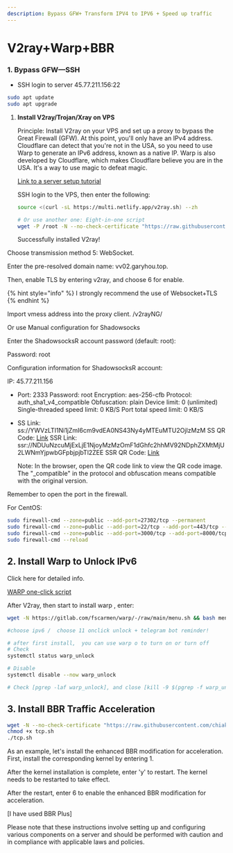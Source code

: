 ```yaml
---
description: Bypass GFW+ Transform IPV4 to IPV6 + Speed up traffic
---
```


# V2ray+Warp+BBR

### 1. **Bypass GFW—SSH**

* SSH login to server 45.77.211.156:22&#x20;

```bash
sudo apt update
sudo apt upgrade
```

1.  **Install V2ray/Trojan/Xray on VPS**

    Principle: Install V2ray on your VPS and set up a proxy to bypass the Great Firewall (GFW). At this point, you'll only have an IPv4 address. Cloudflare can detect that you're not in the USA, so you need to use Warp to generate an IPv6 address, known as a native IP. Warp is also developed by Cloudflare, which makes Cloudflare believe you are in the USA. It's a way to use magic to defeat magic.

    [Link to a server setup tutorial](https://github.com/Alvin9999/new-pac/blob/master/%E8%87%AA%E5%BB%BAssr%E6%9C%8D%E5%8A%A1%E5%99%A8%E6%95%99%E7%A8%8B.md)

    SSH login to the VPS, then enter the following:

    ```bash
    source <(curl -sL https://multi.netlify.app/v2ray.sh) --zh

    # Or use another one: Eight-in-one script
    wget -P /root -N --no-check-certificate "https://raw.githubusercontent.com/mack-a/v2ray-agent/master/install.sh" && chmod 700 /root/install.sh && /root/install.sh
    ```

    Successfully installed V2ray!

Choose transmission method 5: WebSocket.

Enter the pre-resolved domain name: vv02.garyhou.top.

Then, enable TLS by entering v2ray, and choose 6 for enable.

{% hint style="info" %}
I strongly recommend the use of Websocket+TLS
{% endhint %}

Import vmess address into the proxy client. /v2rayNG/&#x20;

Or use Manual configuration for Shadowsocks

Enter the ShadowsocksR account password (default: root):

Password: root

Configuration information for ShadowsocksR account:

IP: 45.77.211.156&#x20;

* Port: 2333 Password: root Encryption: aes-256-cfb Protocol: auth\_sha1\_v4\_compatible Obfuscation: plain Device limit: 0 (unlimited) Single-threaded speed limit: 0 KB/S Port total speed limit: 0 KB/S&#x20;
*   SS Link: ss://YWVzLTI1Ni1jZmI6cm9vdEA0NS43Ny4yMTEuMTU2OjIzMzM SS QR Code: [Link](http://doub.pw/qr/qr.php?text=ss://YWVzLTI1Ni1jZmI6cm9vdEA0NS43Ny4yMTEuMTU2OjIzMzM) SSR Link: ssr://NDUuNzcuMjExLjE1NjoyMzMzOmF1dGhfc2hhMV92NDphZXMtMjU2LWNmYjpwbGFpbjpjbTl2ZEE SSR QR Code: [Link](http://doub.pw/qr/qr.php?text=ssr://NDUuNzcuMjExLjE1NjoyMzMzOmF1dGhfc2hhMV92NDphZXMtMjU2LWNmYjpwbGFpbjpjbTl2ZEE)

    Note: In the browser, open the QR code link to view the QR code image. The "\_compatible" in the protocol and obfuscation means compatible with the original version.

Remember to open the port in the firewall.

For CentOS:

```bash
sudo firewall-cmd --zone=public --add-port=27302/tcp --permanent
sudo firewall-cmd --zone=public --add-port=22/tcp --add-port=443/tcp --permanent
sudo firewall-cmd --zone=public --add-port=3000/tcp --add-port=8000/tcp --permanent --ipv6
sudo firewall-cmd --reload
```



## **2. Install Warp to Unlock IPv6**

Click here for detailed info.

[WARP one-click script](https://github.com/fscarmen/warp)

After V2ray, then start to install warp , enter:

```bash
wget -N https://gitlab.com/fscarmen/warp/-/raw/main/menu.sh && bash menu.sh d

#choose ipv6 /  choose 11 onclick unlock + telegram bot reminder! 

# after first install,  you can use warp o to turn on or turn off
# Check
systemctl status warp_unlock

# Disable
systemctl disable --now warp_unlock

# Check [pgrep -laf warp_unlock], and close [kill -9 $(pgrep -f warp_unlock)]

```





## **3. Install BBR Traffic Acceleration**

```bash
wget -N --no-check-certificate "https://raw.githubusercontent.com/chiakge/Linux-NetSpeed/master/tcp.sh"
chmod +x tcp.sh
./tcp.sh
```

As an example, let's install the enhanced BBR modification for acceleration. First, install the corresponding kernel by entering 1.

After the kernel installation is complete, enter 'y' to restart. The kernel needs to be restarted to take effect.

After the restart, enter 6 to enable the enhanced BBR modification for acceleration.

\[I have used BBR Plus]

Please note that these instructions involve setting up and configuring various components on a server and should be performed with caution and in compliance with applicable laws and policies.
